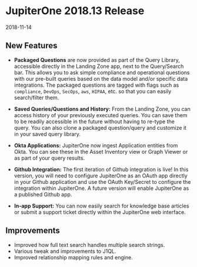 # JupiterOne 2018.13 Release

2018-11-14

## New Features

- **Packaged Questions** are now provided as part of the Query Library,
  accessible directly in the Landing Zone app, next to the Query/Search bar.
  This allows you to ask simple compliance and operational questions with our
  pre-built queries based on the data model and/or specific data integrations.
  The packaged questions are tagged with flags such as `compliance`, `DevOps`,
  `SecOps`, `aws`, `HIPAA`, etc. so that you can easily search/filter them.

- **Saved Queries/Questions and History:** From the Landing Zone, you can access
  history of your previously executed queries. You can save them to be readily
  accessible in the future without having to re-type the query. You can also
  clone a packaged question/query and customize it in your saved query library.

- **Okta Applications:** JupiterOne now ingest Application entities from Okta.
  You can see these in the Asset Inventory view or Graph Viewer or as part of
  your query results.

- **Github Integration:** The first iteration of Github integration is live! In
  this version, you will need to configure JupiterOne as an OAuth app directly
  in your Github application and use the OAuth Key/Secret to configure the
  integration within JupiterOne. A future version will enable JupiterOne as a
  published Github app.

- **In-app Support:** You can now easily search for knowledge base articles or
  submit a support ticket directly within the JupiterOne web interface.

## Improvements

- Improved how full text search handles multiple search strings.
- Various tweak and improvements to J1QL.
- Improved relationship mapping rules and engine.